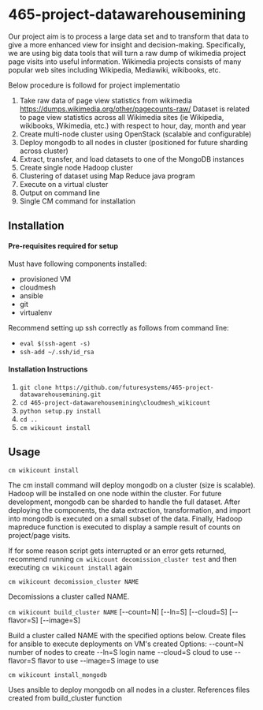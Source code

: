 # 465-project-datawarehousemining

Our project aim is to process a large data set and to transform that data to give a more enhanced view for insight and decision-making. Specifically, we are using big data tools that will turn a raw dump of wikimedia project page visits into useful information.   Wikimedia projects consists of many popular web sites including Wikipedia, Mediawiki, wikibooks, etc.

Below procedure is followd for project implementatio

1. Take raw data of page view statistics from wikimedia https://dumps.wikimedia.org/other/pagecounts-raw/ Dataset is related to page view statistics across all Wikimedia sites (ie Wikipedia, wikibooks, Wikimedia, etc.)  with respect to hour, day, month and year
2. Create multi-node cluster using OpenStack (scalable and configurable)
3. Deploy mongodb to all nodes in cluster (positioned for future sharding across cluster)
4. Extract, transfer, and load datasets to one of the MongoDB instances
5. Create single node Hadoop cluster
6. Clustering of dataset using Map Reduce java program 
7. Execute on a virtual cluster
8. Output on command line
9. Single CM command for installation

## Installation

#### Pre-requisites required for setup

Must have following components installed:

* provisioned VM
* cloudmesh
* ansible
* git
* virtualenv

Recommend setting up ssh correctly as follows from command line:
* `eval $(ssh-agent -s)`
* `ssh-add ~/.ssh/id_rsa`

#### Installation Instructions

1. `git clone https://github.com/futuresystems/465-project-datawarehousemining.git` 
2. `cd 465-project-datawarehousemining\cloudmesh_wikicount`
3. `python setup.py install`
4. `cd ..` 
5. `cm wikicount install` 

## Usage

`cm wikicount install`

The cm install command will deploy mongodb on a cluster (size is scalable).   Hadoop will be installed on one node within the cluster.    For future development, mongodb can be sharded to handle the full dataset.
After deploying the components, the data extraction, transformation, and import into mongodb is executed on a small subset of the data.   Finally, Hadoop mapreduce function is executed to display a sample result of counts on project/page visits.

If for some reason script gets interrupted or an error gets returned, recommend running `cm wikicount decomission_cluster test` and then executing `cm wikicount install` again

`cm wikicount decomission_cluster NAME`

Decomissions a cluster called NAME. 

`cm wikicount build_cluster NAME` [--count=N]
                                 [--ln=S]
                                 [--cloud=S]
                                 [--flavor=S]
                                 [--image=S]

Build a cluster called NAME with the specified options below.   Create files for ansible to execute deployments on VM's created
          Options:
             --count=N  number of nodes to create
             --ln=S     login name
             --cloud=S  cloud to use
             --flavor=S flavor to use
             --image=S  image to use 


`cm wikicount install_mongodb`

Uses ansible to deploy mongodb on all nodes in a cluster.   References files created from build_cluster function
